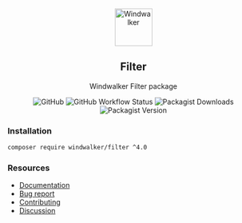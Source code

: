 <p align="center">
    <br/>
    <img src="https://user-images.githubusercontent.com/1639206/151679867-8df93936-e4af-4677-a6f3-eb33d27e038b.svg" alt="Windwalker"
        height="75">
    <br/>
</p>

<h2 align="center">Filter</h2>

<p align="center">
    Windwalker Filter package
</p>

<p align="center">
    <img alt="GitHub" src="https://img.shields.io/github/license/windwalker-io/filter?style=flat-square">
    <img alt="GitHub Workflow Status" src="https://img.shields.io/github/workflow/status/windwalker-io/filter/PHP%20Composer?label=test&style=flat-square">
    <img alt="Packagist Downloads" src="https://img.shields.io/packagist/dt/windwalker/filter?style=flat-square">
    <img alt="Packagist Version" src="https://img.shields.io/packagist/v/windwalker/filter?style=flat-square">
</p>

### Installation

```bash
composer require windwalker/filter ^4.0
```

### Resources

- [Documentation](https://windwalker.io/documentation/components/filter/)
- [Bug report](https://github.com/windwalker-io/framework)
- [Contributing](https://github.com/windwalker-io/framework)
- [Discussion](https://github.com/windwalker-io/framework/discussions)


